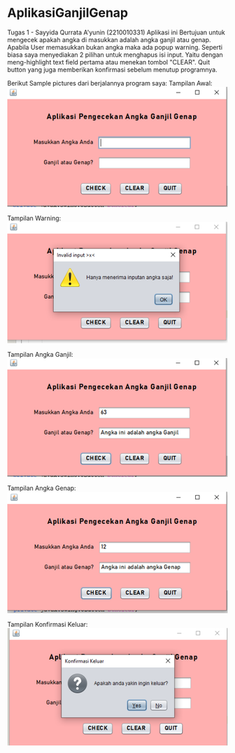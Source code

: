 # AplikasiGanjilGenap
 Tugas 1 - Sayyida Qurrata A'yunin (2210010331)
 Aplikasi ini Bertujuan untuk mengecek apakah angka di masukkan adalah angka ganjil atau genap.
 Apabila User memasukkan bukan angka maka ada popup warning.
 Seperti biasa saya menyediakan 2 pilihan untuk menghapus isi input.
 Yaitu dengan meng-highlight text field pertama atau menekan tombol "CLEAR".
 Quit button yang juga memberikan konfirmasi sebelum menutup programnya.

Berikut Sample pictures dari berjalannya program saya:
Tampilan Awal:
![App Screenshot](https://github.com/QorryNezt/AplikasiGanjilGenap/blob/main/sample%20pics/base.png?raw=true)

Tampilan Warning:
![App Screenshot](https://github.com/QorryNezt/AplikasiGanjilGenap/blob/main/sample%20pics/warn.png?raw=true)

Tampilan Angka Ganjil:
![App Screenshot](https://github.com/QorryNezt/AplikasiGanjilGenap/blob/main/sample%20pics/ganjil.png?raw=true)

Tampilan Angka Genap:
![App Screenshot](https://github.com/QorryNezt/AplikasiGanjilGenap/blob/main/sample%20pics/genap.png?raw=true)

Tampilan Konfirmasi Keluar:
![App Screenshot](https://github.com/QorryNezt/AplikasiGanjilGenap/blob/main/sample%20pics/quit.png?raw=true)
